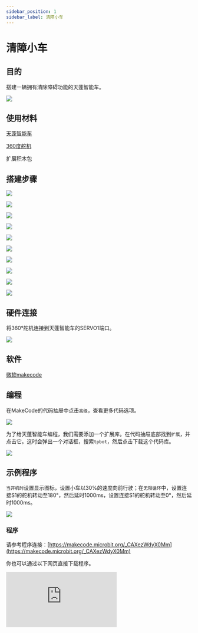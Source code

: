 ```yaml
---
sidebar_position: 1
sidebar_label: 清障小车
---
```


# 清障小车

## 目的

搭建一辆拥有清除障碍功能的天蓬智能车。


![](./images/tpbot-brick-expansion-case-01-01.png)

## 使用材料


[天蓬智能车](https://www.elecfreaks.com/tpbot.html)

[360度舵机](https://www.elecfreaks.com/geekservo-2kg-360-degrees-compatible-with-lego.html)

扩展积木包



## 搭建步骤

![](./images/tpbot-brick-expansion-step-01-01.png)

![](./images/tpbot-brick-expansion-step-01-02.png)

![](./images/tpbot-brick-expansion-step-01-03.png)

![](./images/tpbot-brick-expansion-step-01-04.png)

![](./images/tpbot-brick-expansion-step-01-05.png)

![](./images/tpbot-brick-expansion-step-01-06.png)

![](./images/tpbot-brick-expansion-step-01-07.png)

![](./images/tpbot-brick-expansion-step-01-08.png)

![](./images/tpbot-brick-expansion-step-01-09.png)

![](./images/tpbot-brick-expansion-step-01-10.png)



## 硬件连接

将360°舵机连接到天蓬智能车的SERVO1端口。

![](./images/tpbot-brick-expansion-case-01-02.png)


## 软件

[微软makecode](https://makecode.microbit.org/#)


## 编程



在MakeCode的代码抽屉中点击`高级`，查看更多代码选项。

![](./images/tpbot-brick-expansion-case-01-03.png)

为了给天蓬智能车编程，我们需要添加一个扩展库。在代码抽屉底部找到`扩展`，并点击它。这时会弹出一个对话框，搜索`tpbot`，然后点击下载这个代码库。

![](./images/tpbot-brick-expansion-case-01-04.png)


## 示例程序

`当开机时`设置显示图标，设置小车以30%的速度向前行驶；在`无限循环`中，设置连接S1的舵机转动至180°，然后延时1000ms，设置连接S1的舵机转动至0°，然后延时1000ms。

![](./images/tpbot-brick-expansion-case-01-05.png)


### 程序

请参考程序连接：[https://makecode.microbit.org/_CAXezWdyX0Mm](https://makecode.microbit.org/_CAXezWdyX0Mm)

你也可以通过以下网页直接下载程序。

<div
    style={{
        position: 'relative',
        paddingBottom: '60%',
        overflow: 'hidden',
    }}
>
    <iframe
        src="https://makecode.microbit.org/_CAXezWdyX0Mm"
        frameborder="0"
        sandbox="allow-popups allow-forms allow-scripts allow-same-origin"
        style={{
            position: 'absolute',
            width: '100%',
            height: '100%',
        }}
    />
</div>

## 结论


小车向前行驶，舵机循环正转、反转。
